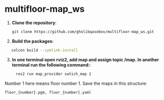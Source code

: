 # multifloor-map_ws
1. **Clone the repository**:
   ```bash
   git clone https://github.com/gholibqasobov/multifloor-map_ws.git
   ```

2. **Build the packages**:
```bash
   colcon build --symlink-install
   ```

3. **In one terminal open rviz2, add map and assign topic /map. In another terminal run the following command:**:
```bash
     ros2 run map_provider swtich_map 1
   ```

Number 1 here means floor number 1. Save the maps in this structure:
```bash
floor_{number}.pgm, floor_{number}.yaml 
```
